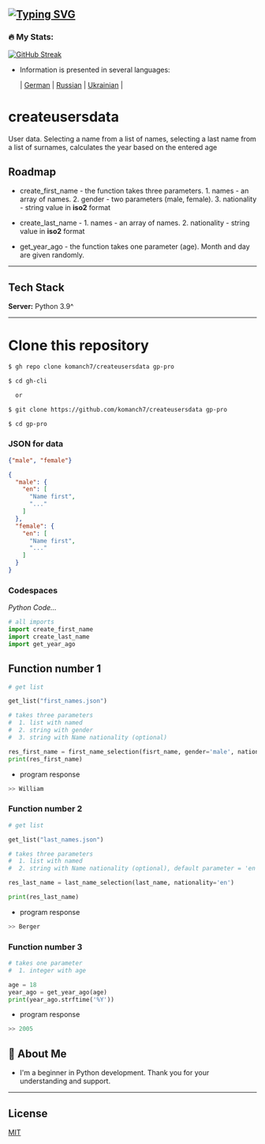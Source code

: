 [![Typing SVG](https://readme-typing-svg.herokuapp.com?color=%2336BCF7&lines=CREATE+USERS+DATA)](https://github.com/komanch7/createusersdata)
---

### 🔥 My Stats:
[![GitHub Streak](https://github-readme-streak-stats.herokuapp.com/?user=komanch7&theme=dark&background=0d1117)](https://github.com/komanch7/createusersdata/pulse)

- Information is presented in several languages:
    
    | [German](https://github.com/komanch7/createusersdata/blob/main/docs/README_DE.md) |
    [Russian](https://github.com/komanch7/createusersdata/blob/main/docs/README_RU.md) |
    [Ukrainian](https://github.com/komanch7/createusersdata/blob/main/docs/README_UA.md) |


# createusersdata
User data. Selecting a name from a list of names, selecting a last name from a list of surnames, calculates the year based on the entered age

## Roadmap
- create_first_name - the function takes three parameters. 1. names - an array of names. 2. gender - two parameters (male, female). 3. nationality - string value in __iso2__ format

- create_last_name - 1. names - an array of names. 2. nationality - string value in __iso2__ format

- get_year_ago - the function takes one parameter (age). Month and day are given randomly.

---
## Tech Stack

**Server:** Python 3.9^

---

# Clone this repository

```sh
$ gh repo clone komanch7/createusersdata gp-pro

$ cd gh-cli

  or

$ git clone https://github.com/komanch7/createusersdata gp-pro

$ cd gp-pro
```



### JSON for data
```json
{"male", "female"}
```
```json
{
  "male": {
    "en": [
      "Name first",
      "..."
    ]
  },
  "female": {
    "en": [
      "Name first",
      "..."
    ]
  }
}
```

### Codespaces
_Python Code..._
```python
# all imports
import create_first_name
import create_last_name
import get_year_ago
```
## Function number 1
```python
# get list

get_list("first_names.json")

# takes three parameters
#  1. list with named
#  2. string with gender
#  3. string with Name nationality (optional)

res_first_name = first_name_selection(fisrt_name, gender='male', nationality='us')
print(res_first_name)
```
- program response
```python
>> William
```
### Function number 2
```python
# get list

get_list("last_names.json")

# takes three parameters
#  1. list with named
#  2. string with Name nationality (optional), default parameter = 'en'

res_last_name = last_name_selection(last_name, nationality='en')

print(res_last_name)
```
- program response
```python
>> Berger
```
### Function number 3
```python
# takes one parameter
#  1. integer with age

age = 18
year_ago = get_year_ago(age)
print(year_ago.strftime('%Y'))
```
- program response
```python
>> 2005
```

## 🚀 About Me
- I'm a beginner in Python development. Thank you for your understanding and support.
---

## License
[MIT](https://github.com/komanch7/createusersdata/LICENSE)
